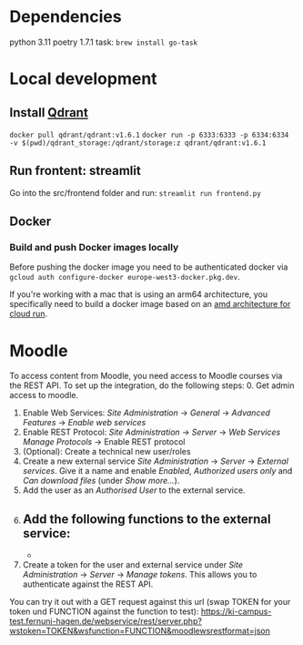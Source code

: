 # Dependencies
python 3.11
poetry 1.7.1 
task: `brew install go-task`

# Local development

## Install [Qdrant](https://github.com/qdrant/qdrant-client)
`docker pull qdrant/qdrant:v1.6.1`
`docker run -p 6333:6333 -p 6334:6334 -v $(pwd)/qdrant_storage:/qdrant/storage:z qdrant/qdrant:v1.6.1`

## Run frontent: streamlit
Go into the src/frontend folder and run:
`streamlit run frontend.py`


## Docker
### Build and push Docker images locally
Before pushing the docker image you need to be authenticated docker via `gcloud auth configure-docker europe-west3-docker.pkg.dev`.

If you're working with a mac that is using an arm64 architecture, you specifically need to build a docker image based on an [amd architecture for cloud run](https://stackoverflow.com/questions/66920645/exec-format-error-when-running-containers-build-with-apple-m1-chip-arm-based).


# Moodle
To access content from Moodle, you need access to Moodle courses via the REST API. To set up the integration, do the following steps:
0. Get admin access to moodle.
1. Enable Web Services: _Site Administration_ -> _General_ -> _Advanced Features_ -> _Enable web services_
2. Enable REST Protocol: _Site Administration_ -> _Server_ -> _Web Services Manage Protocols_ -> Enable REST protocol
3. (Optional): Create a technical new user/roles
4. Create a new external service _Site Administration_ -> _Server_ -> _External services_. Give it a name and enable _Enabled_, _Authorized users only_ and _Can download files_ (under _Show more..._).
5. Add the user as an _Authorised User_ to the external service.
6. Add the following functions to the external service: 
    - 
    -
7. Create a token for the user and external service under _Site Administration_ -> _Server_ -> _Manage tokens_. This allows you to authenticate against the REST API.

You can try it out with a GET request against this url (swap TOKEN for your token und FUNCTION against the function to test):
https://ki-campus-test.fernuni-hagen.de/webservice/rest/server.php?wstoken=TOKEN&wsfunction=FUNCTION&moodlewsrestformat=json